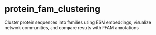 # protein_fam_clustering
Cluster protein sequences into families using ESM embeddings, visualize network communities, and compare results with PFAM annotations.
